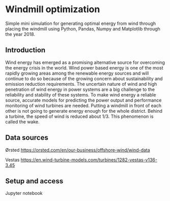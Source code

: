 # Windmill optimization
Simple mini simulation for generating optimal energy from wind through placing the windmill using Python, Pandas, Numpy and Matplotlib through the year 2018.

## Introduction
  Wind energy has emerged as a promising alternative source for overcoming the energy crisis in the world. Wind power based energy is one of the most rapidly growing areas among the renewable energy sources and will continue to do so because of the growing concern about sustainability and emission reduction requirements. The uncertain nature of wind and high penetration of wind energy in power systems are a big challenge to the reliability and stability of these systems. To make wind energy a reliable source, accurate models for predicting the power output and performance monitoring of wind turbines are needed. 
  Putting a windmill in front of each other is not going to generate energy enough for the whole district. Behind a turbine, the speed of wind is reduced about 1/3. This phenomenon is called the wake.

## Data sources
Ørsted https://orsted.com/en/our-business/offshore-wind/wind-data

Vestas https://en.wind-turbine-models.com/turbines/1282-vestas-v136-3.45

## Setup and access
Jupyter notebook
